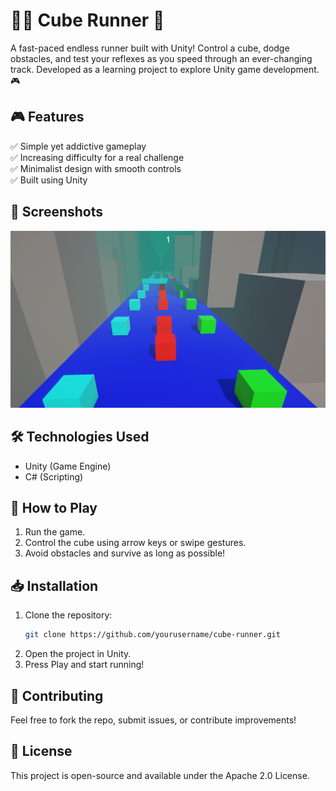 # 🏃‍♂️ Cube Runner 🚀  

A fast-paced endless runner built with Unity! Control a cube, dodge obstacles, and test your reflexes as you speed through an ever-changing track. Developed as a learning project to explore Unity game development. 🎮  

## 🎮 Features  
✅ Simple yet addictive gameplay  
✅ Increasing difficulty for a real challenge  
✅ Minimalist design with smooth controls  
✅ Built using Unity  

## 📸 Screenshots  
![Gameplay Screenshot](IMAGE/Screenshot.png) 

## 🛠️ Technologies Used  
- Unity (Game Engine)  
- C# (Scripting)  

## 🚀 How to Play  
1. Run the game.  
2. Control the cube using arrow keys or swipe gestures.  
3. Avoid obstacles and survive as long as possible!  

## 📥 Installation  
1. Clone the repository:  
   ```bash
   git clone https://github.com/yourusername/cube-runner.git
2. Open the project in Unity.
3. Press Play and start running!

## 🤝 Contributing
Feel free to fork the repo, submit issues, or contribute improvements!

## 📜 License
This project is open-source and available under the Apache 2.0 License.
